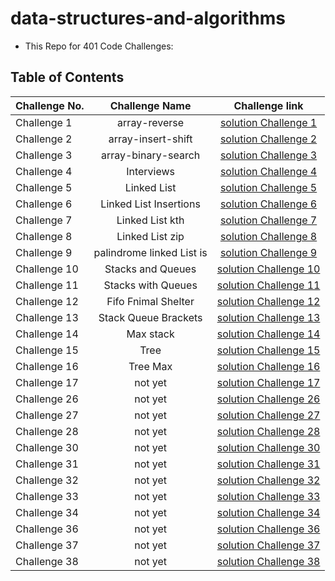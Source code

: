 # data-structures-and-algorithms

- This Repo for 401 Code Challenges:

## Table of Contents

| Challenge No. |      Challenge Name       |                                                     Challenge link                                                      |
| ------------- | :-----------------------: | :---------------------------------------------------------------------------------------------------------------------: |
| Challenge 1   |       array-reverse       |                                [solution Challenge 1](./python/array-reverse/README.md)                                 |
| Challenge 2   |    array-insert-shift     |                              [solution Challenge 2](./python/array-insert-shift/README.md)                              |
| Challenge 3   |    array-binary-search    |                             [solution Challenge 3](./python/array-binary-search/README.md)                              |
| Challenge 4   |        Interviews         |                                  [solution Challenge 4](./python/Interviews/README.md)                                  |
| Challenge 5   |        Linked List        |                                 [solution Challenge 5](./python/linkedLists/README.md)                                  |
| Challenge 6   |  Linked List Insertions   |                       [solution Challenge 6](./python/linked-list-insertions/readme/README06.md)                        |
| Challenge 7   |      Linked List kth      |                            [solution Challenge 7](./python/linked-list-insertions/README.md)                            |
| Challenge 8   |      Linked List zip      |                       [solution Challenge 8](./python/linked-list-insertions/readme/README08.md)                        |
| Challenge 9   | palindrome linked List is | [solution Challenge 9](https://docs.google.com/spreadsheets/d/1mpqvMM9De3cRQ5fky4Kez947aOmj00nXZeWUH8DOssU/edit#gid=0)  |
| Challenge 10  |     Stacks and Queues     |                               [solution Challenge 10](./python/stack-and-queue/README.md)                               |
| Challenge 11  |    Stacks with Queues     |                         [solution Challenge 11](.python/../python/stack-queue-pseudo/README.md)                         |
| Challenge 12  |    Fifo Fnimal Shelter    |                         [solution Challenge 12](./python/stack_queue_animal_shelter/README.md)                          |
| Challenge 13  |   Stack Queue Brackets    |                            [solution Challenge 13](./python/stack-queue-brackets/README.md)                             |
| Challenge 14  |         Max stack         | [solution Challenge 14](https://docs.google.com/spreadsheets/d/1YWpL-vJKbLspMcdP8CYY7wBYp5IqYmBaJVM0BHQh8bw/edit#gid=0) |
| Challenge 15  |           Tree            |                                  [solution Challenge 15](./python/tree-breadth-first)                                   |
| Challenge 16  |         Tree Max          |                                  [solution Challenge 16](./python/tree-breadth-first)                                   |
| Challenge 17  |          not yet          |                                            [solution Challenge 17](./python)                                            |
| Challenge 26  |          not yet          |                                            [solution Challenge 26](./python)                                            |
| Challenge 27  |          not yet          |                                            [solution Challenge 27](./python)                                            |
| Challenge 28  |          not yet          |                                            [solution Challenge 28](./python)                                            |
| Challenge 30  |          not yet          |                                            [solution Challenge 30](./python)                                            |
| Challenge 31  |          not yet          |                                            [solution Challenge 31](./python)                                            |
| Challenge 32  |          not yet          |                                            [solution Challenge 32](./python)                                            |
| Challenge 33  |          not yet          |                                            [solution Challenge 33](./python)                                            |
| Challenge 34  |          not yet          |                                            [solution Challenge 34](./python)                                            |
| Challenge 36  |          not yet          |                                            [solution Challenge 36](./python)                                            |
| Challenge 37  |          not yet          |                                            [solution Challenge 37](./python)                                            |
| Challenge 38  |          not yet          |                                            [solution Challenge 38](./python)                                            |
